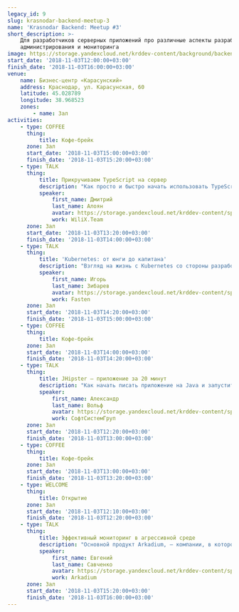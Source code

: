 ```yaml
---
legacy_id: 9
slug: krasnodar-backend-meetup-3
name: 'Krasnodar Backend: Meetup #3'
short_description: >-
    Для разработчиков серверных приложений про различные аспекты разработки,
    администрирования и мониторинга
image: https://storage.yandexcloud.net/krddev-content/background/backend.jpg
start_date: '2018-11-03T12:00:00+03:00'
finish_date: '2018-11-03T16:00:00+03:00'
venue:
    name: Бизнес-центр «Карасунский»
    address: Краснодар, ул. Карасунская, 60
    latitude: 45.028789
    longitude: 38.968523
    zones:
        - name: Зал
activities:
    - type: COFFEE
      thing:
          title: Кофе-брейк
      zone: Зал
      start_date: '2018-11-03T15:00:00+03:00'
      finish_date: '2018-11-03T15:20:00+03:00'
    - type: TALK
      thing:
          title: Прикручиваем TypeScript на сервер
          description: "Как просто и быстро начать использовать TypeScript в связке с Node.js для построения серверных приложений.\r\nПокажу как правильно описать модели для ORM и постараюсь ответить на типичные вопросы связанные с внедрением TypeScript на сервер."
          speaker:
              first_name: Дмитрий
              last_name: Алоян
              avatar: https://storage.yandexcloud.net/krddev-content/speakers%2Fdmitry-aloyan.jpeg
              work: WiliX.Team
      zone: Зал
      start_date: '2018-11-03T13:20:00+03:00'
      finish_date: '2018-11-03T14:00:00+03:00'
    - type: TALK
      thing:
          title: 'Kubernetes: от юнги до капитана'
          description: "Взгляд на жизнь с Kubernetes со стороны разработчика.\r\nПоговорим про адаптацию приложений для корректной работы в экосистеме Kubernetes.\r\nРазберем эволюцию развертывания от простейших примитивов до использования широкого спектра возможностей платформы.\r\nОбсудим, какие практики мы применяем для Kubernetes приложений, с какими проблемами сталкивались и как решали."
          speaker:
              first_name: Игорь
              last_name: Зибарев
              avatar: https://storage.yandexcloud.net/krddev-content/speakers%2Figor-zibarev.jpeg
              work: Fasten
      zone: Зал
      start_date: '2018-11-03T14:20:00+03:00'
      finish_date: '2018-11-03T15:00:00+03:00'
    - type: COFFEE
      thing:
          title: Кофе-брейк
      zone: Зал
      start_date: '2018-11-03T14:00:00+03:00'
      finish_date: '2018-11-03T14:20:00+03:00'
    - type: TALK
      thing:
          title: JHipster — приложение за 20 минут
          description: "Как начать писать приложение на Java и запустить его уже к вечеру того же дня.\r\nКакие возможности предоставляет JHipster, как обновлять приложение с помощью генератора, когда мы уже имеем бизнес-логику. Рассмотрим поближе структуру монолитного приложения, сгенерированного с помощью JHipster. Познакомимся со Spring Data для построения запросов с использованием интерфейсов."
          speaker:
              first_name: Александр
              last_name: Вольф
              avatar: https://storage.yandexcloud.net/krddev-content/speakers%2Faleks-volf.jpeg
              work: СофтСистемГруп
      zone: Зал
      start_date: '2018-11-03T12:20:00+03:00'
      finish_date: '2018-11-03T13:00:00+03:00'
    - type: COFFEE
      thing:
          title: Кофе-брейк
      zone: Зал
      start_date: '2018-11-03T13:00:00+03:00'
      finish_date: '2018-11-03T13:20:00+03:00'
    - type: WELCOME
      thing:
          title: Открытие
      zone: Зал
      start_date: '2018-11-03T12:10:00+03:00'
      finish_date: '2018-11-03T12:20:00+03:00'
    - type: TALK
      thing:
          title: Эффективный мониторинг в агрессивной среде
          description: "Основной продукт Arkadium, — компании, в которой я работаю, — это веб-порталы с играми.\r\nНа наших серверах ежедневно играют миллионы человек.\r\nНаш продукт непрерывно изменяется и обновляется, иногда несколько раз в день.\r\nПри этом у нас нет дежурных смен или выделенных специалистов по мониторингу.\r\nПоддержка стабильной работы в таких условиях — непростая, но очень интересная задача.\r\nКак мы с этим справляемся и до сих пор не сошли с ума — узнаете из моего доклада."
          speaker:
              first_name: Евгений
              last_name: Савченко
              avatar: https://storage.yandexcloud.net/krddev-content/speakers%2Fevgeniy-savchenko.jpeg
              work: Arkadium
      zone: Зал
      start_date: '2018-11-03T15:20:00+03:00'
      finish_date: '2018-11-03T16:00:00+03:00'
---
```

